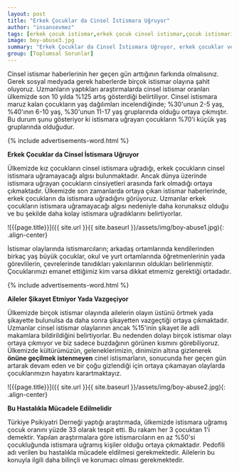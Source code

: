 ```yaml
---
layout: post
title: "Erkek Çocuklar da Cinsel İstismara Uğruyor"
author: "insansevmez"
tags: [erkek çocuk istismar,erkek çocuk cinsel istismar,çocuk istismarı,cinsel istismar,istismar aileler,pedofili,toplumsal sorunlar]
image: boy-abuse3.jpg
summary: "Erkek Çocuklar da Cinsel İstismara Uğruyor, erkek çocuklar ve istismar,Alileler istismarı Şikayet Etmiyor Yada Vazgeçiyor,Türkiye Psikiyatri Derneği araştırması"
group: [Toplumsal Sorunlar]
---
```


Cinsel istismar haberlerinin her geçen gün arttığının farkında olmalısınız. Gerek sosyal medyada gerek haberlerde birçok istismar olayına şahit oluyoruz. Uzmanların yaptıkları araştırmalarda cinsel istismar oranları ülkemizde son 10 yılda %125 artış gösterdiği belirtiliyor. Cinsel istismara maruz kalan çocukların yaş dağılımları incelendiğinde; %30'unun 2-5 yaş, %40'ının 6-10 yaş, %30'unun 11-17 yaş gruplarında olduğu ortaya çıkmıştır. Bu durum şunu gösteriyor ki istismara uğrayan çocukların %70'i küçük yaş gruplarında olduğudur.

{% include advertisements-word.html %}

**Erkek Çocuklar da Cinsel İstismara Uğruyor**

Ülkemizde kız çocukların cinsel istismara uğradığı, erkek çocukların cinsel istismara uğramayacağı algısı bulunmaktadır. Ancak dünya üzerinde istismara uğrayan çocukların cinsiyetleri arasında fark olmadığı ortaya çıkmaktadır. Ülkemizde son zamanlarda ortaya çıkan istismar haberlerinde, erkek çocukların da istismara uğradığını görüyoruz. Uzmanlar erkek çocukların istismara uğramayacağı algısı nedeniyle daha korunaksız olduğu ve bu şekilde daha kolay istismara uğradıklarını belirtiyorlar. 

![{{page.title}}]({{ site.url }}{{ site.baseurl }}/assets/img/boy-abuse1.jpg){: .align-center}

İstismar olaylarında istismarcıların; arkadaş ortamlarında kendilerinden birkaç yaş büyük çocuklar, okul ve yurt ortamlarında öğretmenlerinin yada görevlilerin, çevrelerinde tanıdıkları yakınlarının oldukları belirlenmiştir. Çocuklarımızı emanet ettiğimiz kim varsa dikkat etmemiz gerektiği ortadadır.

{% include advertisements-word.html %}

**Aileler Şikayet Etmiyor Yada Vazgeçiyor**

Ülkemizde birçok istismar olayında ailelerin olayın üstünü örtmek yada şikayette bulunulsa da daha sonra şikayetten vazgeçtiği ortaya çıkmaktadır. Uzmanlar cinsel istismar olaylarının ancak %15'inin şikayet ile adli makamlara bildirildiğini belirtiyorlar. Bu nedenden dolayı birçok istismar olayı ortaya çıkmıyor ve biz sadece buzdağının görünen kısmını görebiliyoruz. Ülkemizde kültürümüzün, geleneklerimizin, dinimizin altına gizlenerek **önüne geçilmek istenmeyen** cinel istismarların, sonucunda her geçen gün artarak devam eden ve bir çoğu gizlendiği için ortaya çıkamayan olaylarda çocuklarımızın hayatını karartmaktayız.

![{{page.title}}]({{ site.url }}{{ site.baseurl }}/assets/img/boy-abuse2.jpg){: .align-center}

**Bu Hastalıkla Mücadele Edilmelidir**

Türkiye Psikiyatri Derneği yaptığı araştırmada, ülkemizde istismara uğramış çocuk oranını yüzde 33 olarak tespit etti. Bu rakam her 3 çocuktan 1'i demektir. Yapılan araştırmalara göre istismarcıların en az %50'si çocukluğunda istismara uğramış kişiler olduğu ortaya çıkmaktadır. Pedofili adı verilen bu hastalıkla mücadele eldilmesi gerekmektedir. Ailelerin bu konuyla ilgili daha bilinçli ve korumacı olması gerekmektedir. 

